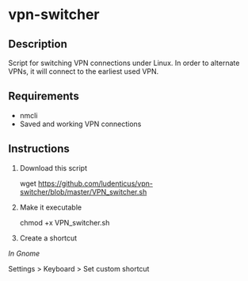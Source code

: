 # vpn-switcher

## Description

Script for switching VPN connections under Linux. In order to alternate VPNs, it will connect to the earliest used VPN. 


## Requirements

* nmcli
* Saved and working VPN connections


## Instructions

1. Download this script

    wget https://github.com/ludenticus/vpn-switcher/blob/master/VPN_switcher.sh
  
2. Make it executable

    chmod +x VPN_switcher.sh

3. Create a shortcut

  *In Gnome*
  
  Settings > Keyboard > Set custom shortcut

